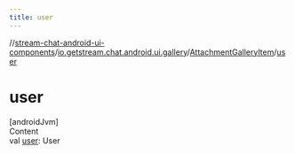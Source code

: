 ```yaml
---
title: user
---
```

//[stream-chat-android-ui-components](../../../index.md)/[io.getstream.chat.android.ui.gallery](../index.md)/[AttachmentGalleryItem](index.md)/[user](user.md)



# user  
[androidJvm]  
Content  
val [user](user.md): User  



